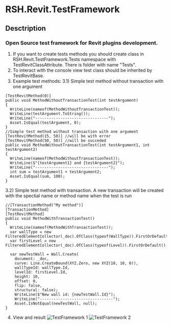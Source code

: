 # RSH.Revit.TestFramework
## Desctription
### Open Source test framework for Revit plugins development.
1) If you want to create tests methods you should create class in RSH.Revit.TestFramework.Tests namespace with TestRevitClassAttribute. There is folder with name "Tests".
2) To interact with the console view test class should be inherited by TestRevitBase.
3) Example test methods:
3.1) Simple test method without transaction with one argument
```
[TestRevitMethod(0)]
public void MethodWithoutTransactionTest(int testArgument)
{
  WriteLine(nameof(MethodWithoutTransactionTest));
  WriteLine(testArgument.ToString());
  WriteLine("--------------------------------");
  Asset.IsEqual(testArgument, 0);
}
//Simple test method without transaction with one argument
[TestRevitMethod(15, 50)] //will be with error
[TestRevitMethod(50, 50)] //will be succeded
public void MethodWithoutTransactionTest(int testArgument1, int testArgument2)
{
  WriteLine(nameof(MethodWithoutTransactionTest));
  WriteLine($"{testArgument1} and {testArgument2}");
  WriteLine("--------------------------------");
  int sum = testArgument1 + testArgument2;
  Asset.IsEqual(sum, 100);
}
```
3.2) Simple test method with transaction. A new transaction will be created with the spectial name or method name when the test is run
```
//[TransactionMethod("My method")]
[TransactionMethod]
[TestRevitMethod]
public void MethodWithTransactionTest()
{
  WriteLine(nameof(MethodWithTransactionTest));
  var wallType = new FilteredElementCollector(_doc).OfClass(typeof(WallType)).FirstOrDefault();
  var firstLevel = new FilteredElementCollector(_doc).OfClass(typeof(Level)).FirstOrDefault();

  var newTestWall = Wall.Create(
    document: _doc,
    curve: Line.CreateBound(XYZ.Zero, new XYZ(10, 10, 0)),
    wallTypeId: wallType.Id,
    levelId: firstLevel.Id,
    height: 10,
    offset: 0,
    flip: false,
    structural: false);
    WriteLine($"New wall id: {newTestWall.Id}");
    WriteLine("--------------------------------");
    Asset.IsNotEqual(newTestWall, null);
}
```
4) View and result
   ![TestFramework 1](https://github.com/RuslanShishmarev/RSH.Revit.TestFramework/assets/50487026/6ff84250-7ccf-4a34-9790-c2913470b795)
   ![TestFramework 2](https://github.com/RuslanShishmarev/RSH.Revit.TestFramework/assets/50487026/a4061259-5b50-4109-8201-9cd9f986dca1)



